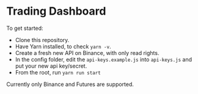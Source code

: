 # Trading Dashboard

To get started:

- Clone this repository.
- Have Yarn installed, to check `yarn -v`.
- Create a fresh new API on Binance, with only read rights.
- In the config folder, edit the `api-keys.example.js` into `api-keys.js` and put your new api key/secret.
- From the root, run `yarn run start`

Currently only Binance and Futures are supported.
